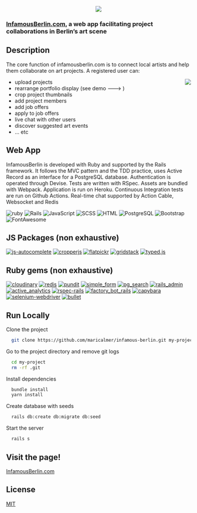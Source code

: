 <div align="center">
  <img src="https://res.cloudinary.com/dbpv82leg/image/upload/c_fill,g_auto,w_300/v1673965776/logo.png" />
</div>

### [InfamousBerlin.com](https://infamousberlin.herokuapp.com/), a web app facilitating project collaborations in Berlin’s art scene

## Description

The core function of infamousberlin.com is to connect local artists and help them collaborate on art projects. A registered user can:

- upload projects <img align="right" src="https://res.cloudinary.com/dbpv82leg/image/upload/c_scale,w_400/v1674052464/gridstack-feature.gif" />
- rearrange portfolio display (see demo ---> )
- crop project thumbnails
- add project members
- add job offers
- apply to job offers
- live chat with other users
- discover suggested art events
- ... etc

## Web App

InfamousBerlin is developed with Ruby and supported by the Rails framework. It follows the MVC pattern and the TDD practice, uses Active Record as an interface for a PostgreSQL database. Authentication is operated through Devise. Tests are written with RSpec. Assets are bundled with Webpack. Application is run on Heroku. Continuous Integration tests are run on Github Actions. Real-time chat supported by Action Cable, Websocket and Redis

![ruby](https://img.shields.io/badge/Ruby-3.1.3-F32C24?style=for-the-badge&logo=ruby&logoColor=white) ![Rails](https://img.shields.io/badge/Rails-6.0.3-C52F24?style=for-the-badge&logo=rubyonrails&logoColor=white) ![JavaScript](https://img.shields.io/badge/JavaScript-ES6-yellow?style=for-the-badge&logo=javascript&logoColor=white) ![SCSS](https://img.shields.io/badge/SCSS-3.5-BF4080?style=for-the-badge&logo=sass&logoColor=white) ![HTML](https://img.shields.io/badge/HTML-5-E34F26?style=for-the-badge&logo=html5&logoColor=white) ![PostgreSQL](https://img.shields.io/badge/PostgreSQL-14.6-4764BE?style=for-the-badge&logo=postgresql&logoColor=white) ![Bootstrap](https://img.shields.io/badge/Bootstrap-5-7852B2?style=for-the-badge&logo=bootstrap&logoColor=white) ![FontAwesome](https://img.shields.io/badge/FontAwesome-5-528CD7?style=for-the-badge&logo=fontawesome&logoColor=white)

## JS Packages (non exhaustive)

[![js-autocomplete](https://img.shields.io/badge/js--autocomplete-1.0.4-yellow.svg)](https://yarnpkg.com/package/js-autocomplete) [![cropperjs](https://img.shields.io/badge/cropperjs-1.5.12-yellow.svg)](https://yarnpkg.com/package/cropperjs) [![flatpickr](https://img.shields.io/badge/flatpickr-4.6.9-yellow.svg)](https://yarnpkg.com/package/flatpickr) [![gridstack](https://img.shields.io/badge/gridstack-5.0.0-yellow)](https://yarnpkg.com/package/gridstack) [![typed.js](https://img.shields.io/badge/typed.js-2.0.12-yellow.svg)](https://yarnpkg.com/package/typed.js)

## Ruby gems (non exhaustive)

[![cloudinary](https://img.shields.io/badge/cloudinary-1.22.0-red.svg)](https://rubygems.org/gems/cloudinary) [![redis](https://img.shields.io/badge/redis-4.3.1-red.svg)](https://rubygems.org/gems/redis) [![pundit](https://img.shields.io/badge/pundit-2.2-red.svg)](https://rubygems.org/gems/pundit) [![simple_form](https://img.shields.io/badge/simple_form-5.1.0-red.svg)](https://rubygems.org/gems/simple_form) [![pg_search](https://img.shields.io/badge/pg_search-2.3.5-red.svg)](https://rubygems.org/gems/pg_search) [![rails_admin](https://img.shields.io/badge/rails_admin-3.1.1-red.svg)](https://rubygems.org/gems/rails_admin) [![active_analytics](https://img.shields.io/badge/active_analytics-0.2.1-red.svg)](https://rubygems.org/gems/active_analytics) [![rspec-rails](https://img.shields.io/badge/rspec--rails-5.1.2-red.svg)](https://rubygems.org/gems/rspec-rails) [![factory_bot_rails](https://img.shields.io/badge/factory_bot_rails-6.2.1-red.svg)](https://rubygems.org/gems/factory_bot_rails) [![capybara](https://img.shields.io/badge/capybara-3.38.0-red.svg)](https://rubygems.org/gems/capybara) [![selenium-webdriver](https://img.shields.io/badge/selenium--webdriver-4.7.1-red.svg)](https://rubygems.org/gems/selenium-webdriver) [![bullet](https://img.shields.io/badge/bullet-6.1.5-red.svg)](https://rubygems.org/gems/bullet)

## Run Locally

Clone the project

```bash
  git clone https://github.com/maricalmer/infamous-berlin.git my-project
```

Go to the project directory and remove git logs

```bash
  cd my-project
  rm -rf .git
```

Install dependencies

```bash
  bundle install
  yarn install
```

Create database with seeds

```bash
  rails db:create db:migrate db:seed
```

Start the server

```bash
  rails s
```

## Visit the page!

[InfamousBerlin.com](https://infamousberlin.herokuapp.com/)

## License

[MIT](https://choosealicense.com/licenses/mit/)
